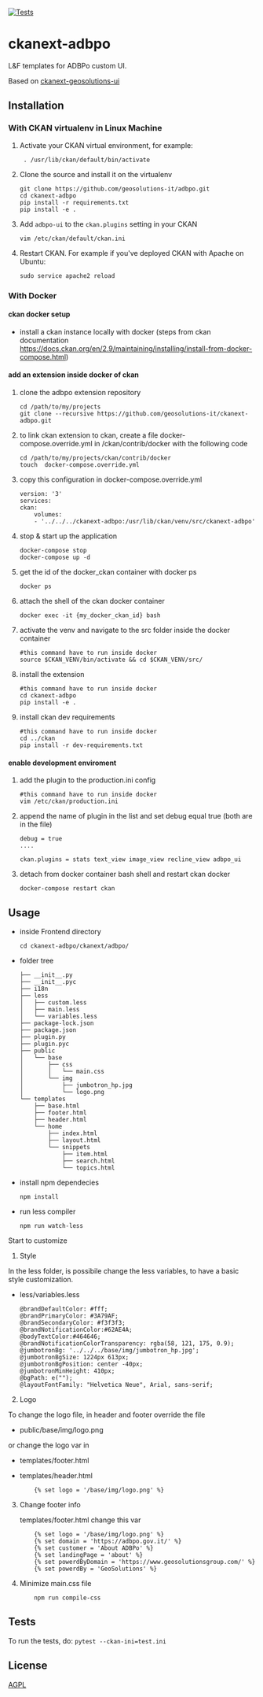 [![Tests](https://github.com/geosolutions-it/ckanext-adbpo/workflows/Tests/badge.svg?branch=main)](https://github.com/geosolutions-it/ckanext-adbpo/actions)

# ckanext-adbpo

L&F templates for ADBPo custom UI.

Based on [ckanext-geosolutions-ui](https://github.com/geosolutions-it/ckanext-geosolutions-ui/tree/0cc7733cb8493e62189b48fba1ab555c8aa88e23)

## Installation

### With CKAN virtualenv in Linux Machine

1. Activate your CKAN virtual environment, for example:
    ```
     . /usr/lib/ckan/default/bin/activate
    ```
2. Clone the source and install it on the virtualenv
    ```
    git clone https://github.com/geosolutions-it/adbpo.git
    cd ckanext-adbpo
	pip install -r requirements.txt
    pip install -e .
    ```
3. Add `adbpo-ui` to the `ckan.plugins` setting in your CKAN

    ```
    vim /etc/ckan/default/ckan.ini
    ```

4. Restart CKAN. For example if you've deployed CKAN with Apache on Ubuntu:
     ```
     sudo service apache2 reload
     ```

### With Docker

#### ckan docker setup
- install a ckan instance locally with docker (steps from ckan documentation https://docs.ckan.org/en/2.9/maintaining/installing/install-from-docker-compose.html)
#### add an extension inside docker of ckan
1. clone the adbpo extension repository
    ```
    cd /path/to/my/projects
    git clone --recursive https://github.com/geosolutions-it/ckanext-adbpo.git

    ```
2. to link ckan extension to ckan, create a file docker-compose.override.yml in /ckan/contrib/docker with the following code

    ```
    cd /path/to/my/projects/ckan/contrib/docker
    touch  docker-compose.override.yml

    ```
3. copy this configuration in docker-compose.override.yml
    ```
    version: '3'
    services:
    ckan:
        volumes:
        - '../../../ckanext-adbpo:/usr/lib/ckan/venv/src/ckanext-adbpo'

    ```
4. stop & start up the application

    ```
    docker-compose stop
    docker-compose up -d

    ```
5. get the id of the docker_ckan container with docker ps
    ```
    docker ps
    ```
6. attach the shell of the ckan docker container
    ```
    docker exec -it {my_docker_ckan_id} bash
    ```
7. activate the venv and navigate to the src folder inside the docker container
    ```
    #this command have to run inside docker
    source $CKAN_VENV/bin/activate && cd $CKAN_VENV/src/
    ```
8. install the extension

    ```
    #this command have to run inside docker
    cd ckanext-adbpo
    pip install -e .
    ```
9. install ckan dev requirements
    ```
    #this command have to run inside docker
    cd ../ckan
    pip install -r dev-requirements.txt
    ```
#### enable development enviroment

1. add the plugin to the production.ini config

    ```
    #this command have to run inside docker
    vim /etc/ckan/production.ini
    ```
2. append the name of plugin in the list and set debug equal true (both are in the file)

    ```
    debug = true
    ....

    ckan.plugins = stats text_view image_view recline_view adbpo_ui
    ```
3. detach from docker container bash shell and restart ckan docker

    ```
    docker-compose restart ckan
    ```
## Usage

- inside Frontend directory
    ```
    cd ckanext-adbpo/ckanext/adbpo/
    ```
- folder tree
    ```
    ├── __init__.py
    ├── __init__.pyc
    ├── i18n
    ├── less
    │   ├── custom.less
    │   ├── main.less
    │   └── variables.less
    ├── package-lock.json
    ├── package.json
    ├── plugin.py
    ├── plugin.pyc
    ├── public
    │   └── base
    │       ├── css
    │       │   └── main.css
    │       └── img
    │           ├── jumbotron_hp.jpg
    │           └── logo.png
    └── templates
        ├── base.html
        ├── footer.html
        ├── header.html
        └── home
            ├── index.html
            ├── layout.html
            └── snippets
                ├── item.html
                ├── search.html
                └── topics.html
    ```

- install npm dependecies
    ```
    npm install
    ```

- run less compiler
    ```
    npm run watch-less
    ```
Start to customize

1. Style

In the less folder, is possibile change the less variables, to have a basic style customization.

- less/variables.less

    ```
    @brandDefaultColor: #fff;
    @brandPrimaryColor: #3A79AF;
    @brandSecondaryColor: #f3f3f3;
    @brandNotificationColor:#62AE4A;
    @bodyTextColor:#464646;
    @brandNotificationColorTransparency: rgba(58, 121, 175, 0.9);
    @jumbotronBg: '../../../base/img/jumbotron_hp.jpg';
    @jumbotronBgSize: 1224px 613px;
    @jumbotronBgPosition: center -40px;
    @jumbotronMinHeight: 410px;
    @bgPath: e("");
    @layoutFontFamily: "Helvetica Neue", Arial, sans-serif;
    ```
2. Logo

To change the logo file, in header and footer override the file

- public/base/img/logo.png 
 
or change the logo var in

- templates/footer.html 
- templates/header.html

    ```
        {% set logo = '/base/img/logo.png' %}
    ```

3. Change footer info

    templates/footer.html change this var

    ```
        {% set logo = '/base/img/logo.png' %}
        {% set domain = 'https://adbpo.gov.it/' %}
        {% set customer = 'About ADBPo' %}
        {% set landingPage = 'about' %}
        {% set powerdByDomain = 'https://www.geosolutionsgroup.com/' %}
        {% set powerdBy = 'GeoSolutions' %}
    ```
4. Minimize main.css file

    ```
        npm run compile-css
    ```


## Tests

To run the tests, do:
    ```
    pytest --ckan-ini=test.ini
    ```


## License

[AGPL](https://www.gnu.org/licenses/agpl-3.0.en.html)
